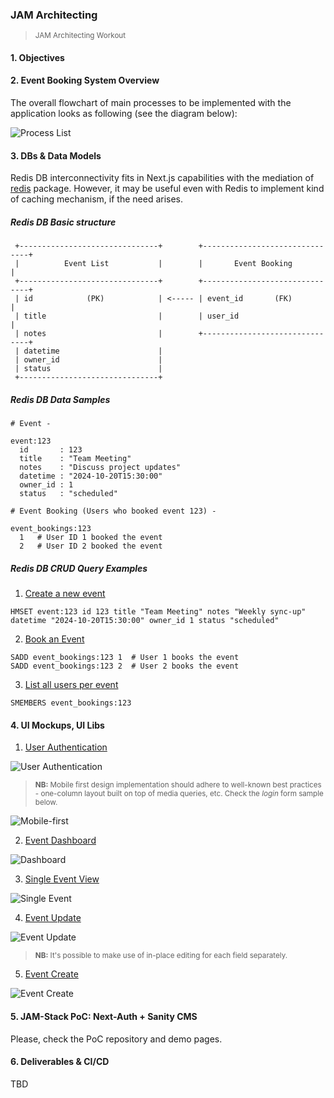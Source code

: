 ### JAM Architecting
><small>JAM Architecting Workout</small>

#### 1. Objectives

#### 2. Event Booking System Overview

The overall flowchart of main processes to be implemented with the application looks as following (see the diagram below):

![Process List](Event%20Booking%20System%20Structure%20Flowchart.png)


#### 3. DBs & Data Models

Redis DB interconnectivity fits in Next.js capabilities with the mediation of [redis](https://www.npmjs.com/package/redis) package. However, it may be useful even with Redis to implement kind of caching mechanism, if the need arises.

##### ___Redis DB Basic structure___


````
 +-------------------------------+        +-------------------------------+
 |          Event List           |        |       Event Booking           |
 +-------------------------------+        +-------------------------------+
 | id            (PK)            | <----- | event_id       (FK)           |
 | title                         |        | user_id                       |
 | notes                         |        +-------------------------------+
 | datetime                      |
 | owner_id                      |
 | status                        |
 +-------------------------------+
````

##### ___Redis DB Data Samples___
````
# Event -

event:123
  id       : 123
  title    : "Team Meeting"
  notes    : "Discuss project updates"
  datetime : "2024-10-20T15:30:00"
  owner_id : 1
  status   : "scheduled"

# Event Booking (Users who booked event 123) -

event_bookings:123
  1   # User ID 1 booked the event
  2   # User ID 2 booked the event
````

##### ___Redis DB CRUD Query Examples___

1. <ins>Create a new event</ins>

````
HMSET event:123 id 123 title "Team Meeting" notes "Weekly sync-up" datetime "2024-10-20T15:30:00" owner_id 1 status "scheduled"
````

2. <ins>Book an Event</ins>

````
SADD event_bookings:123 1  # User 1 books the event
SADD event_bookings:123 2  # User 2 books the event
````

3. <ins>List all users per event</ins>

````
SMEMBERS event_bookings:123
````

#### 4. UI Mockups, UI Libs

1. <ins>User Authentication</ins>

![User Authentication](Container_web_user_authentication.png)

> <small><strong>NB:</strong> Mobile first design implementation should adhere to well-known best practices - one-column layout built on top of media queries, etc. Check the _login_ form sample below.</small>

![Mobile-first](Container_login_register.png)

2. <ins>Event Dashboard</ins>

![Dashboard](EventTrack%20-%20Event%20List%20Dashboard.png)

3. <ins>Single Event View</ins>

![Single Event](EventTrack%20-%20Event%20View.png)

4. <ins>Event Update</ins>

![Event Update](EventTrack%20-%20Event%20Edit.png)

> <small><strong>NB:</strong> It's possible to make use of in-place editing for each field separately.</small>
 
5. <ins>Event Create</ins>

![Event Create](EventTrack%20-%20Event%20Create.png)



#### 5. JAM-Stack PoC: Next-Auth + Sanity CMS

Please, check the PoC repository and demo pages.


#### 6. Deliverables & CI/CD

TBD
